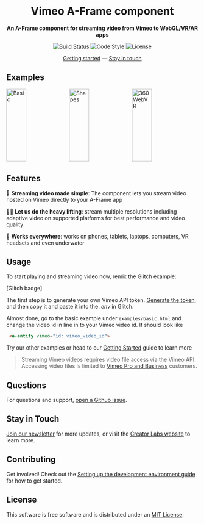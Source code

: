 <h1 align="center">Vimeo A-Frame component</h1>

<p align="center"><b>An A-Frame component for streaming video from Vimeo to WebGL/VR/AR apps</b></p>

<p align="center">
  <a href="https://app.codeship.com/projects/325924"><img src="https://app.codeship.com/projects/dc6de560-07c0-0137-30da-5e4580378d6f/status?branch=master" alt="Build Status"></a>
    <img src="https://img.shields.io/badge/code_style-standard-brightgreen.svg" alt="Code Style">
    <img src="https://img.shields.io/npm/l/aframe.svg?style=flat-square" alt="License"></a>
</p>

<div align="center">
  <a href="https://github.com/vimeo/aframe-vimeo-component/wiki/Getting-Started-%F0%9F%9A%80">Getting started</a>
  &mdash;
  <a href="#stay-in-touch">Stay in touch</a>
</div>

## Examples

<a href="#">
  <img alt="Basic" target="_blank" src="https://i.imgur.com/4EZryzy.gif" height="190" width="32%">
</a>
<a href="#">
  <img alt="Shapes" target="_blank" src="https://i.imgur.com/XZi8pfj.gif" height="190" width="32%">
</a>
<a href="#">
  <img alt="360 WebVR" target="_blank" src="https://i.imgur.com/2xo8mrq.gif" height="190" width="32%">
</a>


## Features
📼 **Streaming video made simple**: The component lets you stream video hosted on Vimeo directly to your A-Frame app

🏋🏿‍ **Let us do the heavy lifting**: stream multiple resolutions including adaptive video on supported platforms for best performance and video quality

📱 **Works everywhere**: works on phones, tablets, laptops, computers, VR headsets and even underwater

## Usage
To start playing and streaming video now, remix the Glitch example:

[Glitch badge]

The first step is to generate your own Vimeo API token. [Generate the token](https://vimeo-authy.herokuapp.com/auth/vimeo/webgl), and then copy it and paste it into the *.env* in Glitch.

Almost done, go to the basic example under `examples/basic.html`
 and change the video id in line in to your Vimeo video id. It should look like
 ```html
  <a-entity vimeo="id: vimeo_video_id">
 ```
Try our other examples or head to our [Getting Started](https://github.com/vimeo/aframe-vimeo-component/wiki/Getting-Started-%F0%9F%9A%80) guide to learn more

> Streaming Vimeo videos requires video file access via the Vimeo API. Accessing video files is limited to [Vimeo Pro and Business](https://vimeo.com/upgrade) customers.

## Questions
For questions and support, [open a Github issue](https://github.com/vimeo/aframe-vimeo-component/issues/new).

## Stay in Touch
[Join our newsletter](https://vimeo.us6.list-manage.com/subscribe?u=a3cca16f9d09cecb87db4be05&id=28000dad3e) for more updates, or visit the [Creator Labs website](https://labs.vimeo.com) to learn more.

## Contributing
Get involved! Check out the [Setting up the development environment guide](https://github.com/vimeo/vimeo-threejs-player/wiki/Setting-up-the-development-environment-%F0%9F%91%B7%F0%9F%8F%BD%E2%80%8D) for how to get started.

## License
This software is free software and is distributed under an [MIT License](LICENSE).
